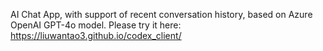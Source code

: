 AI Chat App, with support of recent conversation history, based on Azure OpenAI GPT-4o model. Please try it here: https://liuwantao3.github.io/codex_client/

